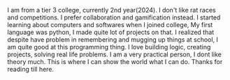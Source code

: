 I am from a tier 3 college, currently 2nd year(2024). I don't like rat races and competitions. I prefer collaboration and gamification instead.
I started learning about computers and softwares when I joined college, My first language was python, I made quite lot of projects on that. 
I realized that despite have problem in remembering and mugging up things at school, I am quite good at this programming thing. I love building logic, creating projects, solving real life problems.
I am a very practical person, I dont like theory much.
This is where I can show the world what I can do.
Thanks for reading till here.

<!---
akgupta1337/akgupta1337 is a ✨ special ✨ repository because its `README.md` (this file) appears on your GitHub profile.
You can click the Preview link to take a look at your changes.
--->
